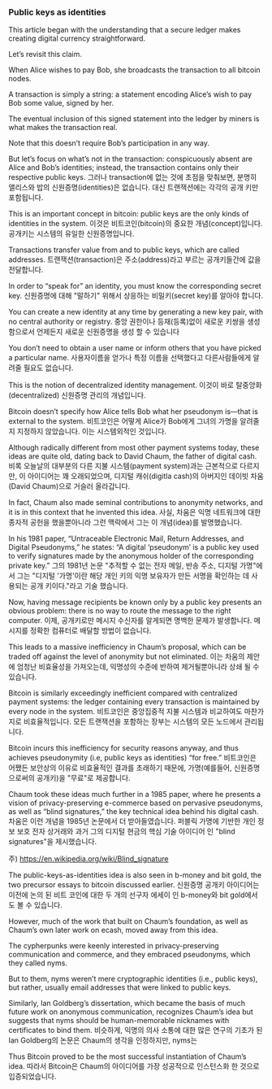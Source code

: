 ### Public keys as identities

This article began with the understanding that a secure ledger makes creating digital currency straightforward. 

Let’s revisit this claim. 

When Alice wishes to pay Bob, she broadcasts the transaction to all bitcoin nodes. 

A transaction is simply a string: a statement encoding Alice’s wish to pay Bob some value, signed by her. 

The eventual inclusion of this signed statement into the ledger by miners is what makes the transaction real. 

Note that this doesn’t require Bob’s participation in any way. 

But let’s focus on what’s not in the transaction: conspicuously absent are Alice and Bob’s identities; instead, the transaction contains only their respective public keys. 
그러나 transaction에 없는 것에 초점을 맞춰보면, 분명히 앨리스와 밥의 신원증명(identities)은 없습니다. 대신 트랜잭션에는 각각의 공개 키만 포함됩니다.

This is an important concept in bitcoin: public keys are the only kinds of identities in the system. 
이것은 비트코인(bitcoin)의 중요한 개념(concept)입니다. 공개키는 시스템의 유일한 신원증명입니다.

Transactions transfer value from and to public keys, which are called addresses.
트랜잭션(transaction)은 주소(address)라고 부르는 공개키들간에 값을 전달합니다.

In order to “speak for” an identity, you must know the corresponding secret key. 
신원증명에 대해 "말하기" 위해서 상응하는 비밀키(secret key)를 알아야 합니다.

You can create a new identity at any time by generating a new key pair, with no central authority or registry. 
중앙 권한이나 등재(등록)없이 새로운 키쌍을 생성함으로서 언제든지 새로운 신원증명을 생성 할 수 있습니다

You don’t need to obtain a user name or inform others that you have picked a particular name. 
사용자이름을 얻가나 특정 이름을 선택했다고 다른사람들에게 알려줄 필요도 없습니다.

This is the notion of decentralized identity management. 
이것이 바로 탈중앙화(decentralized) 신원증명 관리의 개념입니다.

Bitcoin doesn’t specify how Alice tells Bob what her pseudonym is—that is external to the system. 
비트코인은 어떻게 Alice가 Bob에게 그녀의 가명을 알려줄지 지정하지 않았습니다. 이는 시스템외적인 것입니다.

Although radically different from most other payment systems today, these ideas are quite old, dating back to David Chaum, the father of digital cash. 
비록 오늘날의 대부분의 다른 지불 시스템(payment system)과는 근본적으로 다르지만, 이 아이디어는 꽤 오래되었으며, 디지털 캐쉬(digitla cash)의 아버지인 
데이빗 차움(David Chaum)으로 거슬러 올라갑니다. 

In fact, Chaum also made seminal contributions to anonymity networks, and it is in this context that he invented this idea. 
사실, 차움은 익명 네트워크에 대한 종자적 공헌을 했을뿐아니라 그런 맥락에서 그는 이 개념(idea)를 발명했습니다.

In his 1981 paper, “Untraceable Electronic Mail, Return Addresses, and Digital Pseudonyms,” he states: “A digital ‘pseudonym’ is a public key used to verify signatures made by the anonymous holder of the corresponding private key.” 
그의 1981년 논문 "추적할 수 없는 전자 메일, 반송 주소, 디지털 가명"에서 그는 "디지털 '가명'이란 해당 개인 키의 익명 보유자가 만든 서명을 확인하는 데 사용되는 공개 키이다."라고 기술 했습니다.

Now, having message recipients be known only by a public key presents an obvious problem: there is no way to route the message to the right computer. 
이제, 공개키로만 메시지 수신자를 알게되면 명백한 문제가 발생합니다. 메시지를 정확한 컴퓨터로 배달할 방법이 없습니다.

This leads to a massive inefficiency in Chaum’s proposal, which can be traded off against the level of anonymity but not eliminated. 
이는 차움의 제안에 엄청난 비효율성을 가져오는데, 익명성의 수준에 반하여 제거될뿐아니라 상쇄 될 수 있습니다.

Bitcoin is similarly exceedingly inefficient compared with centralized payment systems: the ledger containing every transaction is maintained by every node in the system. 
비트코인은 중앙집중적 지불 시스템과 비교하여도 마찬가지로 비효율적입니다. 모든 트랜잭션을 포함하는 장부는 시스템의 모든 노드에서 관리됩니다.

Bitcoin incurs this inefficiency for security reasons anyway, and thus achieves pseudonymity (i.e, public keys as identities) “for free.” 
비트코인은 어쨌든 보안상의 이유로 비효율적인 결과를 초래하기 때문에, 가명(예를들어, 신원증명으로써의 공개키)을 "무료"로 제공합니다.

Chaum took these ideas much further in a 1985 paper, where he presents a vision of privacy-preserving e-commerce based on pervasive pseudonyms, as well as “blind signatures,” the key technical idea behind his digital cash.
차움은 이런 개념을 1985년 논문에서 더 받아들였습니다. 퍼블릭 가명에 기반한 개인 정보 보호 전자 상거래와 과거 그의 디지털 현금의 핵심 기술 아이디어 인 "blind signatures"을 제시했습니다. 

주) https://en.wikipedia.org/wiki/Blind_signature

The public-keys-as-identities idea is also seen in b-money and bit gold, the two precursor essays to bitcoin discussed earlier. 
신원증명 공개키 아이디어는 이전에 논의 된 비트 코인에 대한 두 개의 선구자 에세이 인 b-money와 bit gold에서도 볼 수 있습니다.

However, much of the work that built on Chaum’s foundation, as well as Chaum’s own later work on ecash, moved away from this idea. 

The cypherpunks were keenly interested in privacy-preserving communication and commerce, and they embraced pseudonyms, which they called nyms. 

But to them, nyms weren’t mere cryptographic identities (i.e., public keys), but rather, usually email addresses that were linked to public keys. 

Similarly, Ian Goldberg’s dissertation, which became the basis of much future work on anonymous communication, recognizes Chaum’s idea but suggests that nyms should be human-memorable nicknames with certificates to bind them.
비슷하게, 익명의 의사 소통에 대한 많은 연구의 기초가 된 Ian Goldberg의 논문은 Chaum의 생각을 인정하지만, nyms는 

Thus Bitcoin proved to be the most successful instantiation of Chaum’s idea. 
따라서 Bitcoin은 Chaum의 아이디어를 가장 성공적으로 인스턴스화 한 것으로 입증되었습니다.
